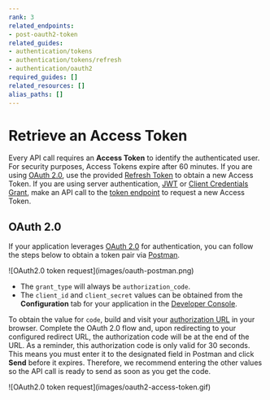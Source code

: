 ```yaml
---
rank: 3
related_endpoints:
- post-oauth2-token
related_guides:
- authentication/tokens
- authentication/tokens/refresh
- authentication/oauth2
required_guides: []
related_resources: []
alias_paths: []
---
```


# Retrieve an Access Token

Every API call requires an **Access Token** to identify the authenticated user.
For security purposes, Access Tokens expire after 60 minutes. If you are using
[OAuth 2.0][oauth], use the provided [Refresh Token][rt] to obtain a new Access
Token. If you are using server authentication, [JWT][jwt] or
[Client Credentials Grant][ccg], make an API call to the [token endpoint][token]
to request a new Access Token.

## OAuth 2.0 

If your application leverages [OAuth 2.0][oauth] for authentication, you can
follow the steps below to obtain a token pair via [Postman][postman]. 

<ImageFrame border center shadow>
  ![OAuth2.0 token request](images/oauth-postman.png)
</ImageFrame>

- The `grant_type` will always be `authorization_code`.
- The `client_id` and `client_secret` values can be obtained from the
  **Configuration** tab for your application in the [Developer Console][dc].

To obtain the value for `code`, build and visit your
[authorization URL][authurl] in your browser. Complete the OAuth 2.0 flow and,
upon redirecting to your configured redirect URL, the authorization code will be
at the end of the URL. As a reminder, this authorization code is only valid for
30 seconds. This means you must enter it to the designated field in Postman and
click **Send** before it expires. Therefore, we recommend entering the other 
values so the API call is ready to send as soon as you get the code.

<ImageFrame border center shadow>
  ![OAuth2.0 token request](images/oauth2-access-token.gif)
</ImageFrame>

[oauth]: g://authentication/oauth2
[dc]: https://app.box.com/developers/console
[authurl]: g://authentication/oauth2/without-sdk
[postman]: g://tooling/postman/install
[jwt]: g://authentication/jwt
[ccg]: g://authentication/client-credentials
[token]: e://post-oauth2-token
[rt]: g://authentication/tokens/refresh/